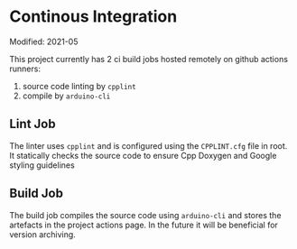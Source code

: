 # Continous Integration
Modified: 2021-05

This project currently has 2 ci build jobs hosted remotely on github actions runners:
1. source code linting by `cpplint`
2. compile by `arduino-cli`

## Lint Job
The linter uses `cpplint` and is configured using the `CPPLINT.cfg` file in root. It statically checks the source code to ensure Cpp Doxygen and Google styling guidelines

## Build Job
The build job compiles the source code using `arduino-cli` and stores the artefacts in the project actions page. In the future it will be beneficial for version archiving.